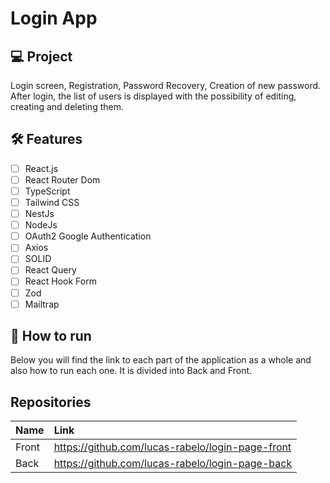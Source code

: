 # Login App

## 💻 Project
Login screen, Registration, Password Recovery, Creation of new password. After login, the list of users is displayed with the possibility of editing, creating and deleting them.

## 🛠️ Features

- [ ]  React.js
- [ ]  React Router Dom
- [ ]  TypeScript
- [ ]  Tailwind CSS
- [ ]  NestJs
- [ ]  NodeJs
- [ ]  OAuth2 Google Authentication
- [ ]  Axios
- [ ]  SOLID
- [ ]  React Query
- [ ]  React Hook Form
- [ ]  Zod
- [ ]  Mailtrap

## 🚀 How to run

Below you will find the link to each part of the application as a whole and also how to run each one. It is divided into Back and Front.


## Repositories

| Name   | Link                                             |
| :----- |:-----------------------------------------------  |
| Front  | https://github.com/lucas-rabelo/login-page-front |
| Back   | https://github.com/lucas-rabelo/login-page-back  |
